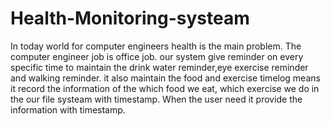# Health-Monitoring-systeam
In today world for computer engineers health is the main problem.
The computer engineer job is office job.
our system give reminder on every specific time to maintain the drink water reminder,eye exercise reminder and walking reminder.
it also maintain the food and exercise timelog means it record the information of the which food we eat, which exercise we do in the our file systeam with timestamp.
When the user need it provide the information with timestamp.
